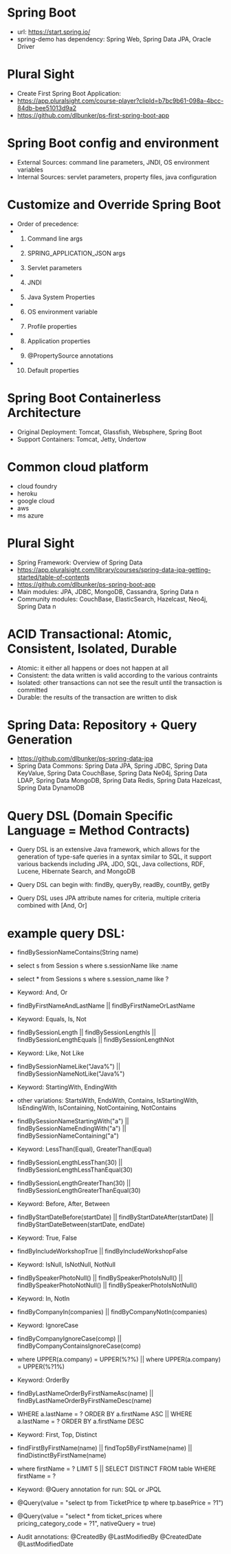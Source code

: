 # Spring Boot
- url: https://start.spring.io/
- spring-demo has dependency: Spring Web, Spring Data JPA, Oracle Driver

# Plural Sight
- Create First Spring Boot Application: 
- https://app.pluralsight.com/course-player?clipId=b7bc9b61-098a-4bcc-84db-bee51013d9a2
- https://github.com/dlbunker/ps-first-spring-boot-app

# Spring Boot config and environment
- External Sources: command line parameters, JNDI, OS environment variables
- Internal Sources: servlet parameters, property files, java configuration

# Customize and Override Spring Boot
- Order of precedence:
- 1. Command line args
- 2. SPRING_APPLICATION_JSON args
- 3. Servlet parameters
- 4. JNDI
- 5. Java System Properties
- 6. OS environment variable
- 7. Profile properties
- 8. Application properties
- 9. @PropertySource annotations
- 10. Default properties

# Spring Boot Containerless Architecture
- Original Deployment: Tomcat, Glassfish, Websphere, Spring Boot
- Support Containers: Tomcat, Jetty, Undertow

# Common cloud platform
- cloud foundry
- heroku
- google cloud
- aws
- ms azure

# Plural Sight
- Spring Framework: Overview of Spring Data
- https://app.pluralsight.com/library/courses/spring-data-jpa-getting-started/table-of-contents
- https://github.com/dlbunker/ps-spring-boot-app
- Main modules: JPA, JDBC, MongoDB, Cassandra, Spring Data n
- Community modules: CouchBase, ElasticSearch, Hazelcast, Neo4j, Spring Data n

# ACID Transactional: Atomic, Consistent, Isolated, Durable
- Atomic: it either all happens or does not happen at all
- Consistent: the data written is valid according to the various contraints
- Isolated: other transactions can not see the result until the transaction is committed
- Durable: the results of the transaction are written to disk

# Spring Data: Repository + Query Generation
- https://github.com/dlbunker/ps-spring-data-jpa
- Spring Data Commons: Spring Data JPA, Spring JDBC, Spring Data KeyValue, Spring Data CouchBase, Spring Data Ne04j, Spring Data LDAP, Spring Data MongoDB, Spring Data Redis, Spring Data Hazelcast, Spring Data DynamoDB

# Query DSL (Domain Specific Language = Method Contracts)
- Query DSL is an extensive Java framework, which allows for the generation of type-safe queries in a syntax similar to SQL, it support various backends including JPA, JDO, SQL, Java collections, RDF, Lucene, Hibernate Search, and MongoDB

- Query DSL can begin with: findBy, queryBy, readBy, countBy, getBy
- Query DSL uses JPA attribute names for criteria, multiple criteria combined with [And, Or]

# example query DSL:
- findBySessionNameContains(String name)
- select s from Session s where s.sessionName like :name
- select * from Sessions s where s.session_name like ?

- Keyword: And, Or
- findByFirstNameAndLastName  ||  findByFirstNameOrLastName

- Keyword: Equals, Is, Not
- findBySessionLength || findBySessionLengthIs || findBySessionLengthEquals || findBySessionLengthNot 

- Keyword: Like, Not Like
- findBySessionNameLike("Java%") || findBySessionNameNotLike("Java%")

- Keyword: StartingWith, EndingWith
- other variations: StartsWith, EndsWith, Contains, IsStartingWith, IsEndingWith, IsContaining, NotContaining, NotContains
- findBySessionNameStartingWith("a")  ||  findBySessionNameEndingWith("a")  ||  findBySessionNameContaining("a")

- Keyword: LessThan(Equal), GreaterThan(Equal)
- findBySessionLengthLessThan(30) || findBySessionLengthLessThanEqual(30)  
- findBySessionLengthGreaterThan(30) || findBySessionLengthGreaterThanEqual(30)

- Keyword: Before, After, Between
- findByStartDateBefore(startDate)  ||  findByStartDateAfter(startDate)  ||  findByStartDateBetween(startDate, endDate)

- Keyword: True, False
- findByIncludeWorkshopTrue  ||  findByIncludeWorkshopFalse

- Keyword: IsNull, IsNotNull, NotNull
- findBySpeakerPhotoNull() || findBySpeakerPhotoIsNull() || findBySpeakerPhotoNotNull() || findBySpeakerPhotoIsNotNull()

- Keyword: In, NotIn
- findByCompanyIn(companies) || findByCompanyNotIn(companies)

- Keyword: IgnoreCase
- findByCompanyIgnoreCase(comp) || findByCompanyContainsIgnoreCase(comp)
- where UPPER(a.company) = UPPER(%?%) || where UPPER(a.company) = UPPER(%?1%)

- Keyword: OrderBy
- findByLastNameOrderByFirstNameAsc(name)  || findByLastNameOrderByFirstNameDesc(name)
- WHERE a.lastName = ? ORDER BY a.firstName ASC  ||  WHERE a.lastName = ? ORDER BY a.firstName DESC

- Keyword: First, Top, Distinct
- findFirstByFirstName(name) || findTop5ByFirstName(name) || findDistinctByFirstName(name)
- where firstName = ? LIMIT 5  || SELECT DISTINCT FROM table WHERE firstName = ?

- Keyword: @Query annotation for run: SQL or JPQL
- @Query(value = "select tp from TicketPrice tp where tp.basePrice = ?1")
- @Query(value = "select * from ticket_prices where pricing_category_code = ?1", nativeQuery = true)

- Audit annotations:  @CreatedBy  @LastModifiedBy  @CreatedDate  @LastModifiedDate
